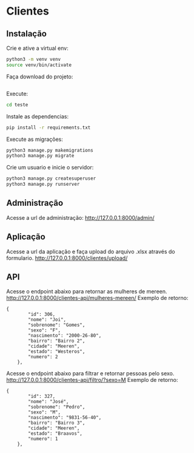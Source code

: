 # Clientes
## Instalação
Crie e ative a virtual env:

```sh
python3 -m venv venv
source venv/bin/activate
```

Faça download do projeto:

```sh

```
Execute:
```sh
cd teste
```
Instale as dependencias:
```sh
pip install -r requirements.txt
```
Execute as migrações:
```sh
python3 manage.py makemigrations
python3 manage.py migrate
```
Crie um usuario e inicie o servidor:
```sh
python3 manage.py createsuperuser
python3 manage.py runserver
```
## Administração
Acesse a url de administração:
http://127.0.0.1:8000/admin/
## Aplicação
Acesse a url da aplicação e faça upload do arquivo .xlsx através do formulario.
http://127.0.0.1:8000/clientes/upload/

## API
Acesse o endpoint abaixo para retornar as mulheres de mereen.
http://127.0.0.1:8000/clientes-api/mulheres-mereen/
Exemplo de retorno:
```code
{
        "id": 306,
        "nome": "Joi",
        "sobrenome": "Gomes",
        "sexo": "F",
        "nascimento": "2000-26-80",
        "bairro": "Bairro 2",
        "cidade": "Meeren",
        "estado": "Westeros",
        "numero": 2
    },
```
Acesse o endpoint abaixo para filtrar e retornar pessoas pelo sexo.
http://127.0.0.1:8000/clientes-api/filtro/?sexo=M
Exemplo de retorno:
```code
{
        "id": 327,
        "nome": "José",
        "sobrenome": "Pedro",
        "sexo": "M",
        "nascimento": "9831-56-40",
        "bairro": "Bairro 3",
        "cidade": "Meeren",
        "estado": "Braavos",
        "numero": 1
    },
```
